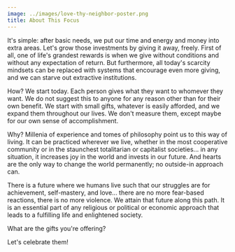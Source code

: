 ```yaml
---
image: ../images/love-thy-neighbor-poster.png
title: About This Focus
---
```


It's simple: after basic needs, we put our time and energy and money into extra
areas. Let's grow those investments by giving it away, freely. First of all, one
of life's grandest rewards is when we give without conditions and without any
expectation of return. But furthermore, all today's scarcity mindsets can be
replaced with systems that encourage even more giving, and we can starve out
extractive institutions.

How? We start today. Each person gives what they want to whomever they want. We
do not suggest this to anyone for any reason other than for their own benefit.
We start with small gifts, whatever is easily afforded, and we expand them
throughout our lives. We don't measure them, except maybe for our own sense of
accomplishment.

Why? Millenia of experience and tomes of philosophy point us to this way of
living. It can be practiced wherever we live, whether in the most cooperative
community or in the staunchest totalitarian or capitalist societies... in any
situation, it increases joy in the world and invests in our future. And hearts
are the only way to change the world permanently; no outside-in approach can.

There is a future where we humans live such that our struggles are for
achievement, self-mastery, and love... there are no more fear-based reactions,
there is no more violence. We attain that future along this path. It is an
essential part of any religious or political or economic approach that leads to
a fulfilling life and enlightened society.

What are the gifts you're offering?

Let's celebrate them!
